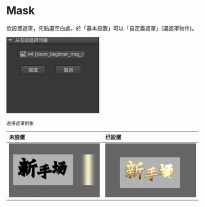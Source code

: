 # Mask

欲設置遮罩，先點選空白處，於「基本設置」可以「自定義遮罩」\(選遮罩物件\)。

![](/assets/settings.png)

```
選擇遮罩對象
```

| 未設置 | 已設置 |
| :--- | :--- |
| ![](/assets/before.png) | ![](/assets/after.png) |



